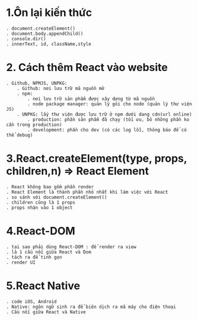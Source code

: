 # 1.Ôn lại kiến thức

    . document.createElement()
    . document.body.appendChild()
    . console.dir()
    . innerText, id, className,style

# 2. Cách thêm React vào website

    . Github, NPMJS, UNPKG:
        . Github: nơi lưu trữ mã nguồn mở
        . npm:
            . nơi lưu trữ sản phẩm được xây dựng từ mã nguồn
            . node package manager: quản lý gói cho node (quản lý thư viện JS)
        . UNPKG: lấy thư viện được lưu trữ ở npm dưới dang cdn(url online)
            . production: phần sản phẩm đã chạy (tối ưu, bỏ những phần ko cần trong production)
            . development: phần cho dev (có các log lỗi, thông báo để có thể debug)

# 3.React.createElement(type, props, children,n) => React Element

    . React không bao gồm phần render
    . React Element là thành phần nhỏ nhất khi làm việc với React
    . so sánh với document.createElement()
    . children cũng là 1 props
    . props nhận vào 1 object

# 4.React-DOM

    . tại sao phải dùng React-DOM : để render ra view
    . là 1 cầu nối giữa React và Dom
    . tách ra để tinh gọn
    . render UI

# 5.React Native

    . code iOS, Android
    . Native: ngôn ngữ sinh ra để biên dịch ra mã máy cho điện thoại
    . Cầu nối giữa React và Native
